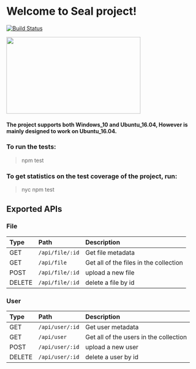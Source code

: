 # Welcome to Seal project! 
[![Build Status](http://jenkins-ci.centralus.cloudapp.azure.com/buildStatus/icon?job=meateam/seal/devops)](http://jenkins-ci.centralus.cloudapp.azure.com/job/meateam/job/seal/job/devops/)

<img src="http://getdrawings.com/image/cute-seal-drawing-52.png" width="350" height="200" />

#### The project supports both Windows_10 and Ubuntu_16.04, However is mainly designed to work on Ubuntu_16.04.
### To run the tests:
> npm test
### To get statistics on the test coverage of the project, run:
> nyc npm test

## Exported APIs

### File
|  Type  |       Path      |              Description                |
| :----- | :-------------- | :-------------------------------------- |
| GET    | `/api/file/:id` | Get file metadata                       |
| GET    | `/api/file`     | Get all of the files in the collection  |
| POST   | `/api/file/:id` | upload a new file                       |
| DELETE | `/api/file/:id` | delete a file by id                     |

### User
|  Type  |       Path      |              Description                |
| :----- | :-------------- | :-------------------------------------- |
| GET    | `/api/user/:id` | Get user metadata                       |
| GET    | `/api/user`     | Get all of the users in the collection  |
| POST   | `/api/user/:id` | upload a new user                       |
| DELETE | `/api/user/:id` | delete a user by id                     |
